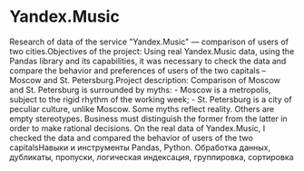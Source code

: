 # Yandex.Music
Research of data of the service "Yandex.Music" — comparison of users of two cities.Objectives of the project: Using real Yandex.Music data, using the Pandas library and its capabilities, it was necessary to check the data and compare the behavior and preferences of users of the two capitals – Moscow and St. Petersburg.Project description: Comparison of Moscow and St. Petersburg is surrounded by myths: - Moscow is a metropolis, subject to the rigid rhythm of the working week; - St. Petersburg is a city of peculiar culture, unlike Moscow. Some myths reflect reality. Others are empty stereotypes. Business must distinguish the former from the latter in order to make rational decisions. On the real data of Yandex.Music, I checked the data and compared the behavior of users of the two capitalsНавыки и инструменты Pandas, Python. Обработка данных, дубликаты, пропуски, логическая индексация, группировка, сортировка
